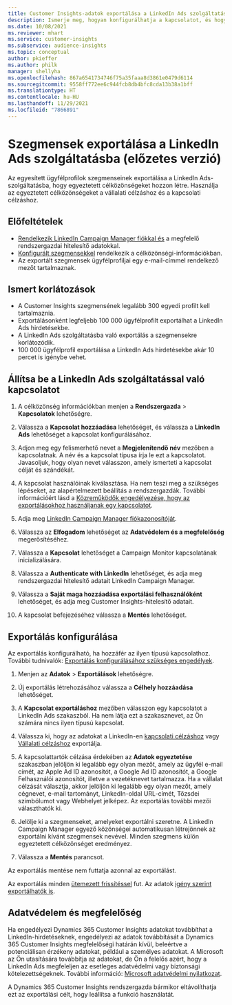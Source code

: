 ```yaml
---
title: Customer Insights-adatok exportálása a LinkedIn Ads szolgáltatásba
description: Ismerje meg, hogyan konfigurálhatja a kapcsolatot, és hogyan exportálhatja a LinkedIn Adsbe.
ms.date: 10/08/2021
ms.reviewer: mhart
ms.service: customer-insights
ms.subservice: audience-insights
ms.topic: conceptual
author: pkieffer
ms.author: philk
manager: shellyha
ms.openlocfilehash: 867a6541734746f75a35faaa8d3861e0479d6114
ms.sourcegitcommit: 9558ff772ee6c944fcb8db4bfc8cda13b38a1bff
ms.translationtype: HT
ms.contentlocale: hu-HU
ms.lasthandoff: 11/29/2021
ms.locfileid: "7866891"
---
```

# <a name="export-segments-to-linkedin-ads-preview"></a>Szegmensek exportálása a LinkedIn Ads szolgáltatásba (előzetes verzió)

Az egyesített ügyfélprofilok szegmenseinek exportálása a LinkedIn Ads-szolgáltatásba, hogy egyeztetett célközönségeket hozzon létre. Használja az egyeztetett célközönségeket a vállalati célzáshoz és a kapcsolati célzáshoz.

## <a name="prerequisites"></a>Előfeltételek

-   [Rendelkezik LinkedIn Campaign Manager fiókkal és](https://business.linkedin.com/marketing-solutions/ads) a megfelelő rendszergazdai hitelesítő adatokkal.
-   [Konfigurált szegmensekkel](segments.md) rendelkezik a célközönségi-információkban.
-   Az exportált szegmensek ügyfélprofiljai egy e-mail-címmel rendelkező mezőt tartalmaznak.

## <a name="known-limitations"></a>Ismert korlátozások

- A Customer Insights szegmensének legalább 300 egyedi profilt kell tartalmaznia. 
- Exportálásonként legfeljebb 100 000 ügyfélprofilt exportálhat a LinkedIn Ads hirdetésekbe.
- A LinkedIn Ads szolgáltatásba való exportálás a szegmensekre korlátozódik.
- 100 000 ügyfélprofil exportálása a LinkedIn Ads hirdetésekbe akár 10 percet is igénybe vehet. 

## <a name="set-up-the-connection-to-linkedin-ads"></a>Állítsa be a LinkedIn Ads szolgáltatással való kapcsolatot

1. A célközönség információkban menjen a **Rendszergazda** > **Kapcsolatok** lehetőségre.

1. Válassza a **Kapcsolat hozzáadása** lehetőséget, és válassza a **LinkedIn Ads** lehetőséget a kapcsolat konfigurálásához.

1. Adjon meg egy felismerhető nevet a **Megjelenítendő név** mezőben a kapcsolatnak. A név és a kapcsolat típusa írja le ezt a kapcsolatot. Javasoljuk, hogy olyan nevet válasszon, amely ismerteti a kapcsolat célját és szándékát.

1. A kapcsolat használóinak kiválasztása. Ha nem teszi meg a szükséges lépéseket, az alapértelmezett beállítás a rendszergazdák. További információért lásd a [Közreműködők engedélyezése, hogy az exportálásokhoz használjanak egy kapcsolatot](connections.md#allow-contributors-to-use-a-connection-for-exports).

1. Adja meg [LinkedIn Campaign Manager fiókazonosítóját](https://www.linkedin.com/help/lms/answer/a424270).

1. Válassza az **Elfogadom** lehetőséget az **Adatvédelem és a megfelelőség** megerősítéséhez.

1. Válassza a **Kapcsolat** lehetőséget a Campaign Monitor kapcsolatának inicializálására.

1. Válassza a **Authenticate with LinkedIn** lehetőséget, és adja meg rendszergazdai hitelesítő adatait LinkedIn Campaign Manager.

1. Válassza a **Saját maga hozzáadása exportálási felhasználóként** lehetőséget, és adja meg Customer Insights-hitelesítő adatait.

1. A kapcsolat befejezéséhez válassza a **Mentés** lehetőséget.

## <a name="configure-an-export"></a>Exportálás konfigurálása

Az exportálás konfigurálható, ha hozzáfér az ilyen típusú kapcsolathoz. További tudnivalók: [Exportálás konfigurálásához szükséges engedélyek](export-destinations.md#set-up-a-new-export).

1. Menjen az **Adatok** > **Exportálások** lehetőségre.

1. Új exportálás létrehozásához válassza a **Célhely hozzáadása** lehetőséget.

1. A **Kapcsolat exportáláshoz** mezőben válasszon egy kapcsolatot a LinkedIn Ads szakaszból. Ha nem látja ezt a szakasznevet, az Ön számára nincs ilyen típusú kapcsolat.

1. Válassza ki, hogy az adatokat a LinkedIn-en [kapcsolati célzáshoz](https://business.linkedin.com/marketing-solutions/ad-targeting/contact-targeting) vagy [Vállalati célzáshoz](https://business.linkedin.com/marketing-solutions/ad-targeting/account-targeting) exportálja. 

1. A kapcsolattartók célzása érdekében az **Adatok egyeztetése** szakaszban jelöljön ki legalább egy olyan mezőt, amely az ügyfél e-mail címét, az Apple Ad ID azonosítót, a Google Ad ID azonosítót, a Google Felhasználói azonosítót, illetve a vezetéknevet tartalmazza. Ha a vállalat célzását választja, akkor jelöljön ki legalább egy olyan mezőt, amely cégnevet, e-mail tartományt, LinkedIn-oldal URL-címét, Tőzsdei szimbólumot vagy Webhelyet jelképez. Az exportálás további mezői választhatók ki. 

1. Jelölje ki a szegmenseket, amelyeket exportálni szeretne. A LinkedIn Campaign Manager egyező közönségei automatikusan létrejönnek az exportálni kívánt szegmensek nevével. Minden szegmens külön egyeztetett célközönséget eredményez. 

1. Válassza a **Mentés** parancsot.

Az exportálás mentése nem futtatja azonnal az exportálást.

Az exportálás minden [ütemezett frissítéssel](system.md#schedule-tab) fut. Az adatok [igény szerint exportálhatók is](export-destinations.md#run-exports-on-demand). 


## <a name="data-privacy-and-compliance"></a>Adatvédelem és megfelelőség

Ha engedélyezi Dynamics 365 Customer Insights adatokat továbbíthat a LinkedIn-hirdetéseknek, engedélyezi az adatok továbbítását a Dynamics 365 Customer Insights megfelelőségi határán kívül, beleértve a potenciálisan érzékeny adatokat, például a személyes adatokat. A Microsoft az Ön utasítására továbbítja az adatokat, de Ön a felelős azért, hogy a LinkedIn Ads megfeleljen az esetleges adatvédelmi vagy biztonsági kötelezettségeknek. További információ: [Microsoft adatvédelmi nyilatkozat](https://go.microsoft.com/fwlink/?linkid=396732).

A Dynamics 365 Customer Insights rendszergazda bármikor eltávolíthatja ezt az exportálási célt, hogy leállítsa a funkció használatát.
